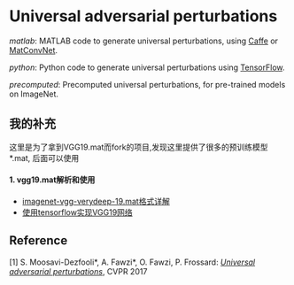# Universal adversarial perturbations

*matlab*: MATLAB code to generate universal perturbations, using [Caffe](https://github.com/BVLC/caffe) or [MatConvNet](https://github.com/vlfeat/matconvnet).

*python*: Python code to generate universal perturbations using [TensorFlow](https://github.com/tensorflow/tensorflow).

*precomputed*: Precomputed universal perturbations, for pre-trained models on ImageNet.

## 我的补充
这里是为了拿到VGG19.mat而fork的项目,发现这里提供了很多的预训练模型*.mat, 后面可以使用
#### 1. vgg19.mat解析和使用
- [imagenet-vgg-verydeep-19.mat格式详解](http://www.cnblogs.com/zhouyang209117/p/6684761.html)
- [使用tensorflow实现VGG19网络](http://blog.csdn.net/accepthjp/article/details/70170217)

## Reference
[1] S. Moosavi-Dezfooli\*, A. Fawzi\*, O. Fawzi, P. Frossard:
[*Universal adversarial perturbations*](http://arxiv.org/pdf/1610.08401), CVPR 2017
